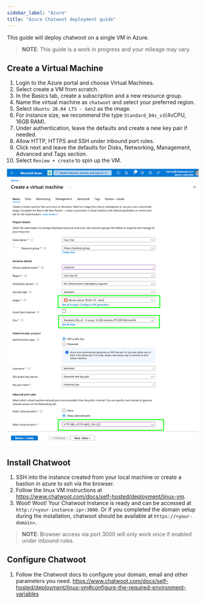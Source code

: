 ```yaml
---
sidebar_label: "Azure"
title: "Azure Chatwoot deployment guide"
---
```


This guide will deploy chatwoot on a single VM in Azure.

> **NOTE**: This guide is a work in progress and your mileage may vary.

## Create a Virtual Machine

1. Login to the Azure portal and choose Virtual Machines.
2. Select create a VM from scratch.
3. In the Basics tab, create a subscription and a new resource group.
4. Name the virtual machine as `chatwoot` and select your preferred region.
5. Select `Ubuntu 20.04 LTS - Gen2` as the image.
6. For instance size, we recommend the type `Standard_D4s_v3`(4vCPU, 16GB RAM).
7. Under authentication, leave the defaults and create a new key pair if needed.
8. Allow HTTP, HTTPS and SSH under inbound port rules.
9. Click next and leave the defaults for Disks, Networking, Management, Advanced and Tags section.
10. Select `Review + create` to spin up the VM.

![azure-create-vm](./images/azure.png)

## Install Chatwoot

1. SSH into the instance created from your local machine or create a bastion in azure to ssh via the browser. 
2. Follow the linux VM instructions at https://www.chatwoot.com/docs/self-hosted/deployment/linux-vm.
3. Woot! Woot! Your Chatwoot Instance is ready and can be accessed at `http://<your-instance-ip>:3000`. Or if you completed the domain setup during the installation, chatwoot should be available at `https://<your-domain>`.

> **NOTE**: Browser access via port 3000 will only work once if enabled under inbound rules.

## Configure Chatwoot

1. Follow the Chatwoot docs to configure your domain, email and other parameters you need.
https://www.chatwoot.com/docs/self-hosted/deployment/linux-vm#configure-the-required-environment-variables
